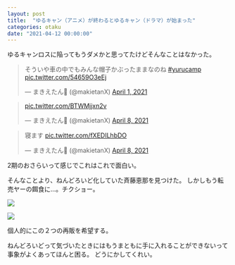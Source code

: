 ```yaml
---
layout: post
title:  "ゆるキャン（アニメ）が終わるとゆるキャン（ドラマ）が始まった"
categories: otaku
date: "2021-04-12 00:00:00"
---
```


ゆるキャンロスに陥ってもうダメかと思ってたけどそんなことはなかった。

<blockquote class="twitter-tweet tw-align-center"><p lang="ja" dir="ltr">そういや車の中でもみんな帽子かぶったままなのね <a href="https://twitter.com/hashtag/yurucamp?src=hash&amp;ref_src=twsrc%5Etfw">#yurucamp</a> <a href="https://t.co/54659O3eEj">pic.twitter.com/54659O3eEj</a></p>&mdash; まきえたん🥦 (@makietanX) <a href="https://twitter.com/makietanX/status/1377641564336349185?ref_src=twsrc%5Etfw">April 1, 2021</a></blockquote> <script async src="https://platform.twitter.com/widgets.js" charset="utf-8"></script>

<blockquote class="twitter-tweet tw-align-center"><p lang="und" dir="ltr"><a href="https://t.co/BTWMjjxn2v">pic.twitter.com/BTWMjjxn2v</a></p>&mdash; まきえたん🥦 (@makietanX) <a href="https://twitter.com/makietanX/status/1380165534239444995?ref_src=twsrc%5Etfw">April 8, 2021</a></blockquote> <script async src="https://platform.twitter.com/widgets.js" charset="utf-8"></script>

<blockquote class="twitter-tweet tw-align-center"><p lang="ja" dir="ltr">寝ます <a href="https://t.co/fXEDILhbDO">pic.twitter.com/fXEDILhbDO</a></p>&mdash; まきえたん🥦 (@makietanX) <a href="https://twitter.com/makietanX/status/1380194554490449922?ref_src=twsrc%5Etfw">April 8, 2021</a></blockquote> <script async src="https://platform.twitter.com/widgets.js" charset="utf-8"></script>

2期のおさらいって感じでこれはこれで面白い。

そんなことより、ねんどろいど化していた斉藤恵那を見つけた。
しかしもう転売ヤーの餌食に...。チクショー。

<a href="https://www.amazon.co.jp/Max-Factory-%E3%81%AD%E3%82%93%E3%81%A9%E3%82%8D%E3%81%84%E3%81%A9-%E3%82%86%E3%82%8B%E3%82%AD%E3%83%A3%E3%83%B3%E2%96%B3-%E5%A1%97%E8%A3%85%E6%B8%88%E3%81%BF%E5%8F%AF%E5%8B%95%E3%83%95%E3%82%A3%E3%82%AE%E3%83%A5%E3%82%A2/dp/B089NS8J8Y?pd_rd_w=N3M5u&pf_rd_p=c7562b60-0bda-4f3e-bc1b-ac174bc78d04&pf_rd_r=736YZGFC9KTAMQZ9P3CR&pd_rd_r=b3c12c0e-a9a9-42e5-b066-f5da5f0a5c84&pd_rd_wg=Aq6ya&pd_rd_i=B089NS8J8Y&psc=1&linkCode=li3&tag=infirmaria112-22&linkId=2bb349137debc0c1be437a92b83d3db6&language=ja_JP&ref_=as_li_ss_il" target="_blank"><img border="0" src="//ws-fe.amazon-adsystem.com/widgets/q?_encoding=UTF8&ASIN=B089NS8J8Y&Format=_SL250_&ID=AsinImage&MarketPlace=JP&ServiceVersion=20070822&WS=1&tag=infirmaria112-22&language=ja_JP" ></a><img src="https://ir-jp.amazon-adsystem.com/e/ir?t=infirmaria112-22&language=ja_JP&l=li3&o=9&a=B089NS8J8Y" width="1" height="1" border="0" alt="" style="border:none !important; margin:0px !important;" />

<a href="https://www.amazon.co.jp/%E3%83%9E%E3%83%83%E3%82%AF%E3%82%B9%E3%83%95%E3%82%A1%E3%82%AF%E3%83%88%E3%83%AA%E3%83%BC-%E3%81%AD%E3%82%93%E3%81%A9%E3%82%8D%E3%81%84%E3%81%A9-%E3%82%86%E3%82%8B%E3%82%AD%E3%83%A3%E3%83%B3%E2%96%B3-%E3%83%84%E3%83%BC%E3%83%AA%E3%83%B3%E3%82%B0Ver-%E5%A1%97%E8%A3%85%E6%B8%88%E3%81%BF%E5%8F%AF%E5%8B%95%E3%83%95%E3%82%A3%E3%82%AE%E3%83%A5%E3%82%A2/dp/B08H58SYQD?_encoding=UTF8&pd_rd_i=B08H58SYQD&pd_rd_r=afd41078-51bd-4f3b-997e-f152f716aefb&pd_rd_w=OPU96&pd_rd_wg=a8GfA&pf_rd_p=105d6769-bacf-43d4-85ea-a25cec858a3c&pf_rd_r=TKR8FZM8821DRCNEB4SA&psc=1&refRID=TKR8FZM8821DRCNEB4SA&linkCode=li3&tag=infirmaria112-22&linkId=fa5fe28c847f1b8aa8511492ff72a23d&language=ja_JP&ref_=as_li_ss_il" target="_blank"><img border="0" src="//ws-fe.amazon-adsystem.com/widgets/q?_encoding=UTF8&ASIN=B08H58SYQD&Format=_SL250_&ID=AsinImage&MarketPlace=JP&ServiceVersion=20070822&WS=1&tag=infirmaria112-22&language=ja_JP" ></a><img src="https://ir-jp.amazon-adsystem.com/e/ir?t=infirmaria112-22&language=ja_JP&l=li3&o=9&a=B08H58SYQD" width="1" height="1" border="0" alt="" style="border:none !important; margin:0px !important;" />

個人的にこの２つの再販を希望する。

ねんどろいどって気づいたときにはもうまともに手に入れることができないって事象がよくあってほんと困る。
どうにかしてくれい。
